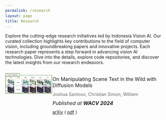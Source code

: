 ```yaml
---
permalink: /research
layout: page
title: Research
---
```


<style>
  .research-container {
      margin: 25px 0;
      clear: both;
      overflow: hidden;
  }

  .research-image {
    float: left;
    width: 100%;
    max-width: 200px; /* adjust the max-width based on your design */
    margin-bottom: 15px;
  }

  .research-text {
    float: left;
    width: 100%;
  }

  .research-text-title {
    font-size: 16px;
    margin: 10px 0 0;
  }
  .research-text-authors {
    font-size: 14px;
    color: DIMGRAY;
    margin: 10px 0 0;
  }
  .research-text-published {
    font-size: 16px;
    font-style: italic;
    margin: 10px 0 0;
  }
  .research-text-links {
    margin: 10px 0 0;
  }

  @media (min-width: 768px) {
    .research-image {
      width: 30%;
    }

    .research-text {
      width: 68%;
    }
  }
</style>

Explore the cutting-edge research initiatives led by Indonesia Vision AI. Our curated collection highlights key contributions to the field of computer vision, including groundbreaking papers and innovative projects. Each research paper represents a step forward in advancing vision AI technologies. Dive into the details, explore code repositories, and discover the latest insights from our research endeavors.

<div class="research-container">
  <div class="research-image">
    <img src="assets/images/wacv2024-1.png" alt="On Manipulating Scene Text">
  </div>

  <div class="research-text">
    <p class="research-text-title">On Manipulating Scene Text in the Wild with Diffusion Models</p>
    <p class="research-text-authors">Joshua Santoso, Christian Simon, Williem</p>
    <p class="research-text-published">Published at <b>WACV 2024</b></p>
    <p class="research-text-links">
        <a href="https://arxiv.org/abs/2311.00734">arXiv</a>
        (
            <a href="https://arxiv.org/pdf/2311.00734.pdf">pdf</a>
        )
    </p>
  </div>
</div>

